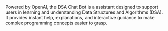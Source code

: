 Powered by OpenAI, the DSA Chat Bot is a assistant designed to support users in learning and understanding Data Structures and Algorithms (DSA). 
It provides instant help, explanations, and interactive guidance to make complex programming concepts easier to grasp.
